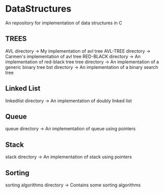 # DataStructures
An repository for implementation of data structures in C

## TREES
AVL directory -> My implementation of avl tree
AVL-TREE directory -> Carmen's implementation of avl tree
RED-BLACK directory -> An implementation of  red-black tree
tree directory -> An implementation of a generic binary tree
bst directory -> An implementation of a binary search tree

## Linked List
linkedlist directory -> An implementation of doubly linked list

## Queue
queue directory -> An implementation of queue using pointers

## Stack
stack directory -> An implementation of stack using pointers

## Sorting
sorting algorithms directory -> Contains some sorting algorithms
